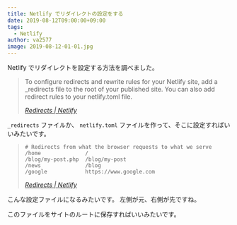 ```yaml
---
title: Netlify でリダイレクトの設定をする
date: 2019-08-12T09:00:00+09:00
tags:
  - Netlify
author: va2577
image: 2019-08-12-01-01.jpg
---
```


Netlify でリダイレクトを設定する方法を調べました。

<!--more-->

> To configure redirects and rewrite rules for your Netlify site, add a _redirects file to the root of your published site. You can also add redirect rules to your netlify.toml file.
>
> <cite>[Redirects | Netlify](https://www.netlify.com/docs/redirects/)</cite>

`_redirects` ファイルか、 `netlify.toml` ファイルを作って、そこに設定すればいいみたいです。

>     # Redirects from what the browser requests to what we serve
>     /home              /
>     /blog/my-post.php  /blog/my-post
>     /news              /blog
>     /google            https://www.google.com
>
> <cite>[Redirects | Netlify](https://www.netlify.com/docs/redirects/)</cite>

こんな設定ファイルになるみたいです。
左側が元、右側が先ですね。

このファイルをサイトのルートに保存すればいいみたいです。
